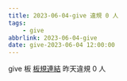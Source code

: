 ```yaml
---
title: 2023-06-04-give 違規 0 人
tags:
    - give
abbrlink: 2023-06-04-give
date: give-2023-06-04 12:00:00
---
```

give 板 [板規連結](https://www.ptt.cc/bbs/give/M.1612495900.A.C32.html)
昨天違規 0 人
